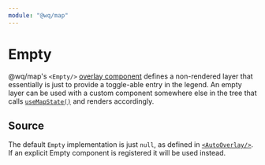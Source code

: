 ```yaml
---
module: "@wq/map"
---
```


# Empty

@wq/map's `<Empty/>` [overlay component][overlay] defines a non-rendered layer that essentially is just to provide a toggle-able entry in the legend.  An empty layer can be used with a custom component somewhere else in the tree that calls [`useMapState()`][useMapState] and renders accordingly.

## Source

The default `Empty` implementation is just `null`, as defined in [`<AutoOverlay/>`][AutoOverlay].  If an explicit Empty component is registered it will be used instead.

[overlay]: ./index.md
[useMapState]: ../hooks/useMapState.md
[AutoOverlay]: ../components/AutoOverlay.md
